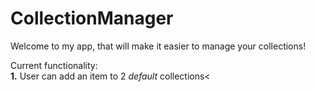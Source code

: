 # CollectionManager
Welcome to my app, that will make it easier to manage your collections! 

Current functionality: </br>
<b>1.</b> User can add an item to 2 <i>default</i> collections<
